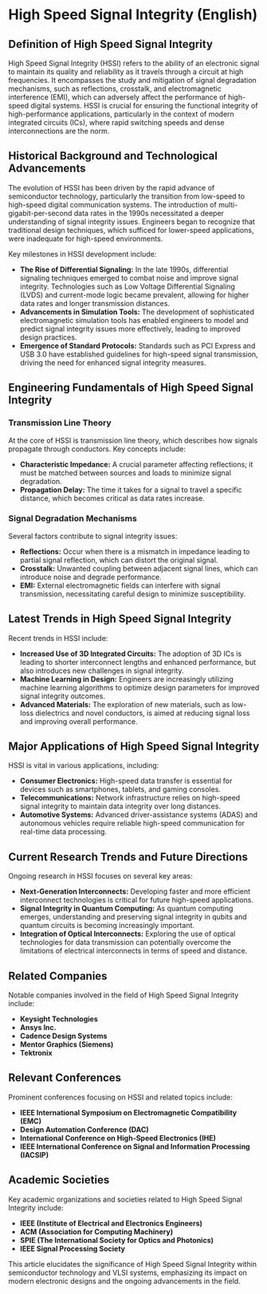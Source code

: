 # High Speed Signal Integrity (English)

## Definition of High Speed Signal Integrity
High Speed Signal Integrity (HSSI) refers to the ability of an electronic signal to maintain its quality and reliability as it travels through a circuit at high frequencies. It encompasses the study and mitigation of signal degradation mechanisms, such as reflections, crosstalk, and electromagnetic interference (EMI), which can adversely affect the performance of high-speed digital systems. HSSI is crucial for ensuring the functional integrity of high-performance applications, particularly in the context of modern integrated circuits (ICs), where rapid switching speeds and dense interconnections are the norm.

## Historical Background and Technological Advancements
The evolution of HSSI has been driven by the rapid advance of semiconductor technology, particularly the transition from low-speed to high-speed digital communication systems. The introduction of multi-gigabit-per-second data rates in the 1990s necessitated a deeper understanding of signal integrity issues. Engineers began to recognize that traditional design techniques, which sufficed for lower-speed applications, were inadequate for high-speed environments.

Key milestones in HSSI development include:
- **The Rise of Differential Signaling:** In the late 1990s, differential signaling techniques emerged to combat noise and improve signal integrity. Technologies such as Low Voltage Differential Signaling (LVDS) and current-mode logic became prevalent, allowing for higher data rates and longer transmission distances.
- **Advancements in Simulation Tools:** The development of sophisticated electromagnetic simulation tools has enabled engineers to model and predict signal integrity issues more effectively, leading to improved design practices.
- **Emergence of Standard Protocols:** Standards such as PCI Express and USB 3.0 have established guidelines for high-speed signal transmission, driving the need for enhanced signal integrity measures.

## Engineering Fundamentals of High Speed Signal Integrity
### Transmission Line Theory
At the core of HSSI is transmission line theory, which describes how signals propagate through conductors. Key concepts include:
- **Characteristic Impedance:** A crucial parameter affecting reflections; it must be matched between sources and loads to minimize signal degradation.
- **Propagation Delay:** The time it takes for a signal to travel a specific distance, which becomes critical as data rates increase.

### Signal Degradation Mechanisms
Several factors contribute to signal integrity issues:
- **Reflections:** Occur when there is a mismatch in impedance leading to partial signal reflection, which can distort the original signal.
- **Crosstalk:** Unwanted coupling between adjacent signal lines, which can introduce noise and degrade performance.
- **EMI:** External electromagnetic fields can interfere with signal transmission, necessitating careful design to minimize susceptibility.

## Latest Trends in High Speed Signal Integrity
Recent trends in HSSI include:
- **Increased Use of 3D Integrated Circuits:** The adoption of 3D ICs is leading to shorter interconnect lengths and enhanced performance, but also introduces new challenges in signal integrity.
- **Machine Learning in Design:** Engineers are increasingly utilizing machine learning algorithms to optimize design parameters for improved signal integrity outcomes.
- **Advanced Materials:** The exploration of new materials, such as low-loss dielectrics and novel conductors, is aimed at reducing signal loss and improving overall performance.

## Major Applications of High Speed Signal Integrity
HSSI is vital in various applications, including:
- **Consumer Electronics:** High-speed data transfer is essential for devices such as smartphones, tablets, and gaming consoles.
- **Telecommunications:** Network infrastructure relies on high-speed signal integrity to maintain data integrity over long distances.
- **Automotive Systems:** Advanced driver-assistance systems (ADAS) and autonomous vehicles require reliable high-speed communication for real-time data processing.

## Current Research Trends and Future Directions
Ongoing research in HSSI focuses on several key areas:
- **Next-Generation Interconnects:** Developing faster and more efficient interconnect technologies is critical for future high-speed applications.
- **Signal Integrity in Quantum Computing:** As quantum computing emerges, understanding and preserving signal integrity in qubits and quantum circuits is becoming increasingly important.
- **Integration of Optical Interconnects:** Exploring the use of optical technologies for data transmission can potentially overcome the limitations of electrical interconnects in terms of speed and distance.

## Related Companies
Notable companies involved in the field of High Speed Signal Integrity include:
- **Keysight Technologies**
- **Ansys Inc.**
- **Cadence Design Systems**
- **Mentor Graphics (Siemens)**
- **Tektronix**

## Relevant Conferences
Prominent conferences focusing on HSSI and related topics include:
- **IEEE International Symposium on Electromagnetic Compatibility (EMC)**
- **Design Automation Conference (DAC)**
- **International Conference on High-Speed Electronics (IHE)**
- **IEEE International Conference on Signal and Information Processing (IACSIP)**

## Academic Societies
Key academic organizations and societies related to High Speed Signal Integrity include:
- **IEEE (Institute of Electrical and Electronics Engineers)**
- **ACM (Association for Computing Machinery)**
- **SPIE (The International Society for Optics and Photonics)**
- **IEEE Signal Processing Society**

This article elucidates the significance of High Speed Signal Integrity within semiconductor technology and VLSI systems, emphasizing its impact on modern electronic designs and the ongoing advancements in the field.